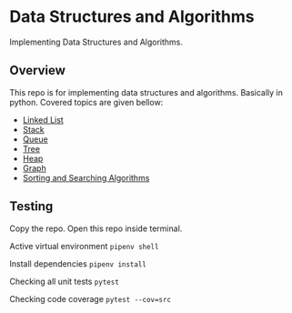 # Data Structures and Algorithms
Implementing Data Structures and Algorithms. 

## Overview
This repo is for implementing data structures and algorithms. Basically in python. Covered topics are given bellow:

- [Linked List](src/linked_list)
- [Stack](src/stack)
- [Queue](src/queue_ds)
- [Tree](src/tree)
- [Heap](src/heap)
- [Graph](src/graph)  
- [Sorting and Searching Algorithms](src/sorting_and_searching_algorithms)  


## Testing
Copy the repo. Open this repo inside terminal. 

Active virtual environment
```pipenv shell```

Install dependencies
```pipenv install```

Checking all unit tests
```pytest```

Checking code coverage
```pytest --cov=src```
